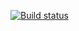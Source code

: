 [![Build status](https://ci.appveyor.com/api/projects/status/mpgjnfwbofmnevml?svg=true)](https://ci.appveyor.com/project/KiraKoddy/sag)